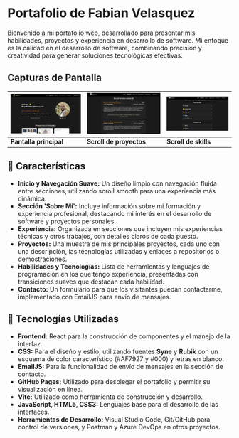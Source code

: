 # Portafolio de Fabian Velasquez

Bienvenido a mi portafolio web, desarrollado para presentar mis habilidades, proyectos y experiencia en desarrollo de software. Mi enfoque es la calidad en el desarrollo de software, combinando precisión y creatividad para generar soluciones tecnológicas efectivas.

## Capturas de Pantalla

| ![Captura 1](./src/assets/ScreenShots/1.png) | ![Captura 2](./src/assets/ScreenShots/2.png) | ![Captura 3](./src/assets/ScreenShots/3.png) |
| -------------------------------------------- | -------------------------------------------- | -------------------------------------------- |
| **Pantalla principal**                       | **Scroll de proyectos**                      | **Scroll de skills**                         |

## 🌟 Características

- **Inicio y Navegación Suave:** Un diseño limpio con navegación fluida entre secciones, utilizando scroll smooth para una experiencia más dinámica.
- **Sección 'Sobre Mí':** Incluye información sobre mi formación y experiencia profesional, destacando mi interés en el desarrollo de software y proyectos personales.
- **Experiencia:** Organizada en secciones que incluyen mis experiencias técnicas y otros trabajos, con detalles claros de cada puesto.
- **Proyectos:** Una muestra de mis principales proyectos, cada uno con una descripción, las tecnologías utilizadas y enlaces a repositorios o demostraciones.
- **Habilidades y Tecnologías:** Lista de herramientas y lenguajes de programación en los que tengo experiencia, presentadas con transiciones suaves que destacan cada habilidad.
- **Contacto:** Un formulario para que los visitantes puedan contactarme, implementado con EmailJS para envío de mensajes.

## 🚀 Tecnologías Utilizadas

- **Frontend:** React para la construcción de componentes y el manejo de la interfaz.
- **CSS:** Para el diseño y estilo, utilizando fuentes **Syne** y **Rubik** con un esquema de color característico (#AF7927 y #000) y letras en blanco.
- **EmailJS:** Para la funcionalidad de envío de mensajes en la sección de contacto.
- **GitHub Pages:** Utilizado para desplegar el portafolio y permitir su visualización en línea.
- **Vite:** Utilizado como herramienta de construcción y desarrollo.
- **JavaScript, HTML5, CSS3:** Lenguajes base para el desarrollo de las interfaces.
- **Herramientas de Desarrollo:** Visual Studio Code, Git/GitHub para control de versiones, y Postman y Azure DevOps en otros proyectos.
